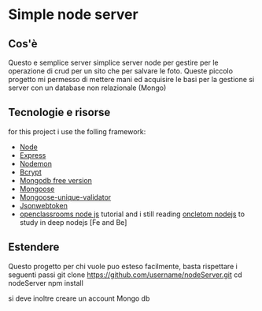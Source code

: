 # Simple node server 

## Cos'è
Questo e semplice server simplice server node per gestire per le operazione di crud per un sito
che per salvare le foto. Queste piccolo progetto mi permesso di mettere mani ed acquisire le basi 
per la gestione si server con un database non relazionale (Mongo)

## Tecnologie  e risorse
 
for this project i use the folling framework:
* [Node](https://nodejs.org/it/)
* [Express](https://expressjs.com/it/)
* [Nodemon](https://www.npmjs.com/package/nodemon)
* [Bcrypt](https://www.npmjs.com/package/bcrypt)
* [Mongodb free version](https://www.mongodb.com/)
* [Mongoose](https://mongoosejs.com/)
* [Mongoose-unique-validator ](https://www.npmjs.com/package/mongoose-unique-validator)
* [Jsonwebtoken](https://www.npmjs.com/package/jsonwebtoken)
* [openclassrooms node js]('https://openclassrooms.com/fr/courses/6390246-passez-au-full-stack-avec-node-js-express-et-mongodb') tutorial and i still reading [oncletom nodejs](https://oncletom.io/node.js/)   to study in deep nodejs [Fe and Be]

## Estendere 
Questo progetto per chi vuole puo esteso facilmente, basta rispettare i seguenti passi 
	git clone https://github.com/username/nodeServer.git
	cd nodeServer 
	npm install
 
si deve inoltre creare un account Mongo db 
